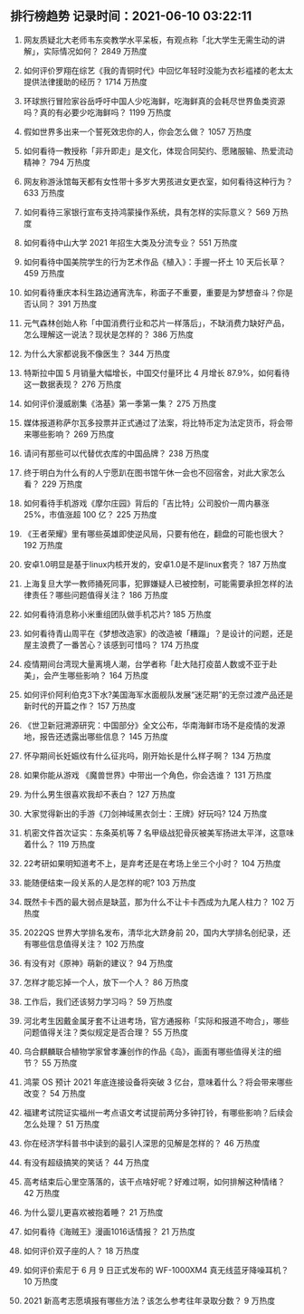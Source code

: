 
## 排行榜趋势 记录时间：2021-06-10 03:22:11
  
  1. 网友质疑北大老师韦东奕教学水平呆板，有观点称「北大学生无需生动的讲解」，实际情况如何？ 2849 万热度
    
  2. 如何评价罗翔在综艺《我的青铜时代》中回忆年轻时没能为衣衫褴褛的老太太提供法律援助的经历？ 1714 万热度
    
  3. 环球旅行冒险家谷岳呼吁中国人少吃海鲜，吃海鲜真的会耗尽世界鱼类资源吗？真的有必要少吃海鲜吗？ 1199 万热度
    
  4. 假如世界多出来一个誓死效忠你的人，你会怎么做？ 1057 万热度
    
  5. 如何看待一教授称「非升即走」是文化，体现合同契约、愿赌服输、热爱流动精神？ 794 万热度
    
  6. 网友称游泳馆每天都有女性带十多岁大男孩进女更衣室，如何看待这种行为？ 633 万热度
    
  7. 如何看待三家银行宣布支持鸿蒙操作系统，具有怎样的实际意义？ 569 万热度
    
  8. 如何看待中山大学 2021 年招生大类及分流专业？ 551 万热度
    
  9. 如何看待中国美院学生的行为艺术作品《植入》：手握一抔土 10 天后长草？ 459 万热度
    
  10. 如何看待重庆本科生路边通宵洗车，称面子不重要，重要是为梦想奋斗？你是否认同？ 391 万热度
    
  11. 元气森林创始人称「中国消费行业和芯片一样落后」，不缺消费力缺好产品，怎么理解这一说法？现状是怎样的？ 386 万热度
    
  12. 为什么大家都说我不像医生？ 344 万热度
    
  13. 特斯拉中国 5 月销量大幅增长，中国交付量环比 4 月增长 87.9%，如何看待这一数据表现？ 276 万热度
    
  14. 如何评价漫威剧集《洛基》第一季第一集？ 275 万热度
    
  15. 媒体报道称萨尔瓦多投票并正式通过了法案，将比特币定为法定货币，将会带来哪些影响？ 269 万热度
    
  16. 请问有那些可以代替优衣库的中国品牌？ 238 万热度
    
  17. 终于明白为什么有的人宁愿趴在图书馆午休一会也不回宿舍，对此大家怎么看？ 229 万热度
    
  18. 如何看待手机游戏《摩尔庄园》背后的「吉比特」公司股价一周内暴涨 25%，市值涨超 100 亿？ 225 万热度
    
  19. 《王者荣耀》里有哪些英雄即使逆风局，只要有他在，翻盘的可能也很大？ 192 万热度
    
  20. 安卓1.0明显是基于linux内核开发的，安卓1.0是不是linux套壳？ 187 万热度
    
  21. 上海复旦大学一教师捅死同事，犯罪嫌疑人已被控制，可能需要承担怎样的法律责任？哪些问题值得关注？ 186 万热度
    
  22. 如何看待消息称小米重组团队做手机芯片? 185 万热度
    
  23. 如何看待青山周平在《梦想改造家》的改造被「糟蹋」？是设计的问题，还是屋主浪费了一番苦心？该感到可惜吗？ 174 万热度
    
  24. 疫情期间台湾现大量离境人潮，台学者称「赴大陆打疫苗人数或不亚于赴美」，会产生哪些影响？ 164 万热度
    
  25. 如何评价阿利伯克3下水?美国海军水面舰队发展“迷茫期”的无奈过渡产品还是新时代的开篇之作？ 157 万热度
    
  26. 《世卫新冠溯源研究：中国部分》全文公布，华南海鲜市场不是疫情的发源地，报告还透露出哪些信息？ 145 万热度
    
  27. 怀孕期间长妊娠纹有什么征兆吗，刚开始长是什么样子啊？ 134 万热度
    
  28. 如果你能从游戏 《魔兽世界》中带出一个角色，你会选谁？ 131 万热度
    
  29. 为什么男生很喜欢我却不表白？ 127 万热度
    
  30. 大家觉得新出的手游《刀剑神域黑衣剑士：王牌》好玩吗? 124 万热度
    
  31. 机密文件首次证实：东条英机等 7 名甲级战犯骨灰被美军扬进太平洋，这意味着什么？ 119 万热度
    
  32. 22考研如果明知道考不上，是弃考还是在考场上坐三个小时？ 104 万热度
    
  33. 能随便结束一段关系的人是怎样的呢? 103 万热度
    
  34. 既然卡卡西的最大弱点是缺蓝，那为什么不让卡卡西成为九尾人柱力？ 102 万热度
    
  35. 2022QS 世界大学排名发布，清华北大跻身前 20，国内大学排名创纪录，还有哪些信息值得关注？ 102 万热度
    
  36. 有没有对《原神》萌新的建议？ 94 万热度
    
  37. 怎样才能忘掉一个人，放下一个人？ 86 万热度
    
  38. 工作后，我们还该努力学习吗？ 59 万热度
    
  39. 河北考生因戴金属牙套不让进考场，官方通报称「实际和报道不吻合」，哪些问题值得关注？类似规定是否合理？ 55 万热度
    
  40. 乌合麒麟联合植物学家曾孝濂创作的作品《岛》，画面有哪些值得关注的细节？ 55 万热度
    
  41. 鸿蒙 OS 预计 2021 年底连接设备将突破 3 亿台，意味着什么？将会带来哪些改变？ 54 万热度
    
  42. 福建考试院证实福州一考点语文考试提前两分多钟打铃，有哪些影响？后续会怎么处理？ 51 万热度
    
  43. 你在经济学科普书中读到的最引人深思的见解是怎样的？ 46 万热度
    
  44. 有没有超级搞笑的笑话？ 44 万热度
    
  45. 高考结束后心里空落落的，该干点啥好呢？好难过啊，如何排解这种情绪？ 42 万热度
    
  46. 为什么婴儿更喜欢被抱着睡？ 21 万热度
    
  47. 如何看待《海贼王》漫画1016话情报？ 21 万热度
    
  48. 如何评价双子座的人？ 18 万热度
    
  49. 如何评价索尼于 6 月 9 日正式发布的 WF-1000XM4 真无线蓝牙降噪耳机？ 10 万热度
    
  50. 2021 新高考志愿填报有哪些方法？该怎么参考往年录取分数？ 9 万热度
    